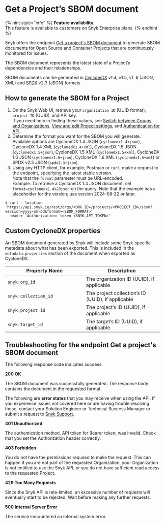 # Get a Project’s SBOM document

{% hint style="info" %}
**Feature availability**\
This feature is available to customers on Snyk Enterprise plans.
{% endhint %}

Snyk offers the endpoint [Get a project's SBOM document](../../reference/sbom.md) to generate SBOM documents for Open Source and Container Projects that are continuously monitored for issues.

The SBOM document represents the latest state of a Project’s dependencies and their relationships.

SBOM documents can be generated in [CycloneDX](https://cyclonedx.org/) v1.4, v1.5, v1. 6 (JSON, XML) and [SPDX](https://spdx.dev/) v2.3 (JSON) formats.

## How to generate the SBOM for a Project

1. On the Snyk Web UI, retrieve your `organization ID` (UUID format), `project ID` (UUID), and API key.\
   If you need help in finding these values, see [Switch between Groups and Organizations](../../../snyk-platform-administration/groups-and-organizations/switch-between-groups-and-organizations.md), [View and edit Project settings](../../../snyk-platform-administration/snyk-projects/view-and-edit-project-settings.md), and [Authentication for API](../../authentication-for-api/).
2. Determine the format you want for the SBOM you will generate.\
   Available options are CycloneDX 1.4 JSON (`cyclonedx1.4+json`), CycloneDX 1.4 XML (`cyclonedx1.4+xml`), CycloneDX 1.5 JSON (`cyclonedx1.5+json`), CycloneDX 1.5 XML (`cyclonedx1.5+xml`), CycloneDX 1.6 JSON (`cyclonedx1.6+json`), CycloneDX 1.6 XML (`cyclonedx1.6+xml`) or SPDX v2.3 JSON (`spdx2.3+json`).
3. Using any HTTP client, for example, Postman or `curl`, make a request to the endpoint, specifying the latest stable version.\
   Note that the `format` parameter must be URL-encoded.\
   Example: To retrieve a CycloneDX 1.4 JSON document, set `format=cyclonedx1.4%2Bjson` on the query. Note that the example has a placeholder for the version; use version 2024-08-22 or later.

`$ curl --location 'https://api.snyk.io/rest/orgs/<ORG_ID>/projects/<PROJECT_ID>/sbom?version=yyyy-mm-dd&format=<SBOM_FORMAT>'`\
`--header 'Authorization: token <SNYK_API_TOKEN>'`

## Custom CycloneDX properties

An SBOM document generated by Snyk will include some Snyk-specific metadata about what has been exported. This is included in the `metadata.properties` section of the document when exported as CycloneDX.

<table><thead><tr><th width="240">Property Name</th><th>Description</th></tr></thead><tbody><tr><td><code>snyk:org_id</code></td><td>The organization ID (UUID), if applicable</td></tr><tr><td><code>snyk:collection_id</code></td><td>The project collection’s ID (UUID), if applicable</td></tr><tr><td><code>snyk:project_id</code></td><td>The project’s ID (UUID), if applicable</td></tr><tr><td><code>snyk:target_id</code></td><td>The target’s ID (UUID), if applicable</td></tr></tbody></table>

## Troubleshooting for the endpoint Get a project's SBOM document

The following response code indicates success.

**200 OK**

The SBOM document was successfully generated. The response body contains the document in the requested format.

The following are **error states** that you may receive when using the API. If you experience issues not covered here or are having trouble resolving these, contact your Solution Engineer or Technical Success Manager or submit a request to [Snyk Support](https://support.snyk.io).

**401 Unauthorized**

The authentication method, API token for Bearer token, was invalid. Check that you set the Authorization header correctly.

**403 Forbidden**

You do not have the permissions required to make the request. This can happen if you are not part of the requested Organization, your Organization is not entitled to use the Snyk API, or you do not have sufficient read access to the requested Project.

**429 Too Many Requests**

Since the Snyk API is rate-limited, an excessive number of requests will eventually start to be rejected. Wait before making any further requests.

**500 Internal Server Error**

The service encountered an internal system error.

